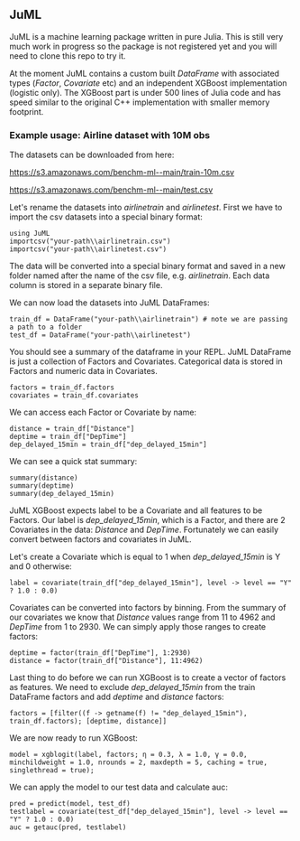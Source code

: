## JuML
JuML is a machine learning package written in pure Julia. This is still very much work in progress so the package is not registered yet and you will need to clone this repo to try it.

At the moment JuML contains a custom built *DataFrame* with associated types (*Factor*, *Covariate* etc) and an independent XGBoost implementation (logistic only). The XGBoost part is under 500 lines of Julia code and has speed similar to the original C++ implementation with smaller memory footprint.

### Example usage: Airline dataset with 10M obs

The datasets can be downloaded from here: 

https://s3.amazonaws.com/benchm-ml--main/train-10m.csv

https://s3.amazonaws.com/benchm-ml--main/test.csv

Let's rename the datasets into *airlinetrain* and *airlinetest*.
First we have to import the csv datasets into a special binary format:

```
using JuML
importcsv("your-path\\airlinetrain.csv")
importcsv("your-path\\airlinetest.csv")
```

The data will be converted into a special binary format and saved in a new folder named after the name of the csv file, e.g. *airlinetrain*. Each data column is stored in a separate binary file.

We can now load the datasets into JuML DataFrames:
```
train_df = DataFrame("your-path\\airlinetrain") # note we are passing a path to a folder
test_df = DataFrame("your-path\\airlinetest") 
```
You should see a summary of the dataframe in your REPL. JuML DataFrame is just a collection of Factors and Covariates. Categorical data is stored in Factors and numeric data in Covariates.

```
factors = train_df.factors
covariates = train_df.covariates
```
We can access each Factor or Covariate by name:
```
distance = train_df["Distance"]
deptime = train_df["DepTime"]
dep_delayed_15min = train_df["dep_delayed_15min"]
```

We can see a quick stat summary:
```
summary(distance)
summary(deptime)
summary(dep_delayed_15min)
```

JuML XGBoost expects label to be a Covariate and all features to be Factors. Our label is *dep_delayed_15min*, which is a Factor, and there are 2 Covariates in the data: *Distance* and *DepTime*. Fortunately we can easily convert between factors and covariates in JuML. 

Let's create a Covariate which is equal to 1 when *dep_delayed_15min* is Y and 0 otherwise:

```
label = covariate(train_df["dep_delayed_15min"], level -> level == "Y" ? 1.0 : 0.0)
```

Covariates can be converted into factors by binning. From the summary of our covariates we know that *Distance* values range from 11 to 4962 and *DepTime* from 1 to 2930. We can simply apply those ranges to create factors:

```
deptime = factor(train_df["DepTime"], 1:2930)
distance = factor(train_df["Distance"], 11:4962)
```

Last thing to do before we can run XGBoost is to create a vector of factors as features. We need to exclude *dep_delayed_15min* from the train DataFrame factors and add *deptime* and *distance* factors:

```
factors = [filter((f -> getname(f) != "dep_delayed_15min"), train_df.factors); [deptime, distance]]
```

We are now ready to run XGBoost:
```
model = xgblogit(label, factors; η = 0.3, λ = 1.0, γ = 0.0, minchildweight = 1.0, nrounds = 2, maxdepth = 5, caching = true, singlethread = true);
```

We can apply the model to our test data and calculate auc:
```
pred = predict(model, test_df)
testlabel = covariate(test_df["dep_delayed_15min"], level -> level == "Y" ? 1.0 : 0.0)
auc = getauc(pred, testlabel)
```




